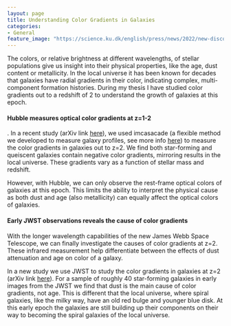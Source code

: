 ```yaml
---
layout: page
title: Understanding Color Gradients in Galaxies
categories:
- General
feature_image: "https://science.ku.dk/english/press/news/2022/new-discovery-about-distant-galaxies-stars-are-heavier-than-we-thought/Andromeda_1100x600.jpg"
---
```


The colors, or relative brightness at different wavelengths, of stellar populations give us insight into their physical properties, like the age, dust content or metallicity. In the local universe it has been known for decades that galaxies have radial gradients in their color, indicating complex, multi-component formation histories. During my thesis I have studied color gradients out to a redshift of 2 to understand the growth of galaxies at this epoch.

#### Hubble measures optical color gradients at z=1-2

. In a recent study (arXiv link [here](https://arxiv.org/abs/2207.05895)), we used imcasacade (a flexible method we developed to measure galaxy profiles, see more info [here](/research/imcascade/)) to measure the color gradients in galaxies out to z=2. We find both star-forming and queiscent galaxies contain negative color gradients, mirroring results in the local universe. These gradients vary as a function of stellar mass and redshift.

However, with Hubble, we can only observe the rest-frame optical colors of galaxies at this epoch. This limits the ability to interpret the physical cause as both dust and age (also metallicity) can equally affect the optical colors of galaxies.

#### Early JWST observations reveals the cause of color gradients

With the longer wavelength capabilities of the new James Webb Space Telescope, we can finally investigate the causes of color gradients at z=2. These infrared measurement help differentiate between the effects of dust attenuation and age on color of a galaxy. 

In a new study we use JWST to study the color gradients in galaxies at z=2 (arXiv link [here](https://arxiv.org/abs/2209.12954)). For a sample of roughly 40 star-forming galaxies in early images from the JWST we find that dust is the main cause of color gradients, not age. This is different that the local universe, where spiral galaxies, like the milky way, have an old red bulge and younger blue disk. At this early epoch the galaxies are still building up their components on their way to becoming the spiral galaxies of the local universe.